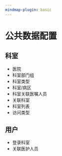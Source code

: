 ```yaml
---
mindmap-plugin: basic
---
```

# 公共数据配置
## 科室
- 医院
- 科室部门组
- 科室类型
- 科室/病区
- 科室关联医嘱人员
- 关联科室
- 科室列表
- 访问类型
## 用户
* 登录科室
* 关联医护人员
